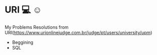 # URI :computer: :relaxed: 
My Problems Resolutions from URI(https://www.urionlinejudge.com.br/judge/pt/users/university/upm)

- Beggining
- SQL
